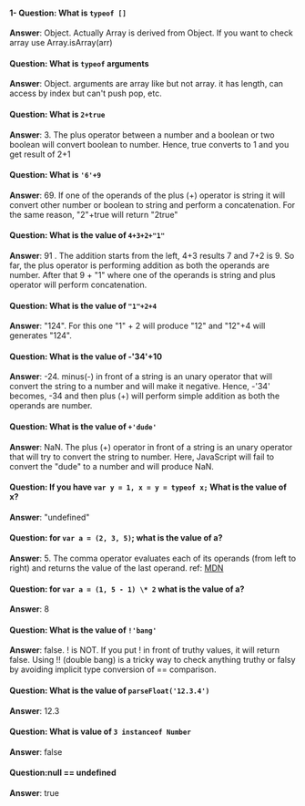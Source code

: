 #### 1- Question: What is `typeof []`

**Answer**: Object. Actually Array is derived from Object. If you want to check array use Array.isArray(arr)

#### Question: What is `typeof` arguments

**Answer**: Object. arguments are array like but not array. it has length, can access by index but can't push pop, etc.

#### Question: What is `2+true`

**Answer**: 3. The plus operator between a number and a boolean or two boolean will convert boolean to number. Hence, true converts to 1 and you get result of 2+1

#### Question: What is `'6'+9`

**Answer**: 69. If one of the operands of the plus (+) operator is string it will convert other number or boolean to string and perform a concatenation. For the same reason, "2"+true will return "2true"

#### Question: What is the value of `4+3+2+"1"`

**Answer**: 91 . The addition starts from the left, 4+3 results 7 and 7+2 is 9. So far, the plus operator is performing addition as both the operands are number. After that 9 + "1" where one of the operands is string and plus operator will perform concatenation.

#### Question: What is the value of `"1"+2+4`

**Answer**: "124". For this one "1" + 2 will produce "12" and "12"+4 will generates "124".

#### Question: What is the value of -'34'+10

**Answer**: -24. minus(-) in front of a string is an unary operator that will convert the string to a number and will make it negative. Hence, -'34' becomes, -34 and then plus (+) will perform simple addition as both the operands are number.

#### Question: What is the value of `+'dude'`

**Answer**: NaN. The plus (+) operator in front of a string is an unary operator that will try to convert the string to number. Here, JavaScript will fail to convert the "dude" to a number and will produce NaN.

#### Question: If you have `var y = 1, x = y = typeof x;` What is the value of x?

**Answer**: "undefined"

#### Question: for `var a = (2, 3, 5)`; what is the value of a?

**Answer**: 5. The comma operator evaluates each of its operands (from left to right) and returns the value of the last operand. ref: [MDN](https://developer.mozilla.org/en-US/docs/Web/JavaScript/Reference/Operators/Comma_Operator)

#### Question: for `var a = (1, 5 - 1) \* 2` what is the value of a?

**Answer**: 8

#### Question: What is the value of `!'bang'`

**Answer**: false. ! is NOT. If you put ! in front of truthy values, it will return false. Using !! (double bang) is a tricky way to check anything truthy or falsy by avoiding implicit type conversion of == comparison.

#### Question: What is the value of `parseFloat('12.3.4')`

**Answer**: 12.3

#### Question: What is value of `3 instanceof Number`

**Answer**: false

#### Question:null == undefined

**Answer**: true
